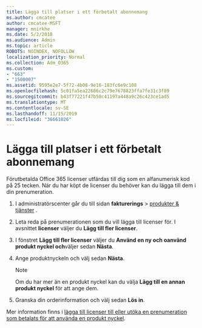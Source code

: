 ```yaml
---
title: Lägga till platser i ett förbetalt abonnemang
ms.author: cmcatee
author: cmcatee-MSFT
manager: mnirkhe
ms.date: 5/2/2018
ms.audience: Admin
ms.topic: article
ROBOTS: NOINDEX, NOFOLLOW
localization_priority: Normal
ms.collection: Adm_O365
ms.custom:
- "663"
- "1500007"
ms.assetid: 9595e2e7-5f72-4b08-9e16-183fc6e9c108
ms.openlocfilehash: 5c01fa5ea22686c2c79e7678823ffa7fe31c3f89
ms.sourcegitcommit: b43f77221f47b50c41197a448a9c26c423ce1ad5
ms.translationtype: MT
ms.contentlocale: sv-SE
ms.lasthandoff: 11/15/2019
ms.locfileid: "36661026"
---
```

# <a name="add-seats-to-a-prepaid-subscription"></a>Lägga till platser i ett förbetalt abonnemang

Förutbetalda Office 365 licenser utfärdas till dig som en alfanumerisk kod på 25 tecken. När du har köpt de licenser du behöver kan du lägga till dem i din prenumeration. 

1. I administratörscenter går du till sidan **fakturerings** > [produkter & tjänster](https://go.microsoft.com/fwlink/p/?linkid=842054) .

2. Leta reda på prenumerationen som du vill lägga till licenser för. I avsnittet **licenser** väljer du **Lägg till fler licenser**.

3. I fönstret **Lägg till fler licenser** väljer du **Använd en ny och oanvänd produkt nyckel och**väljer sedan **Nästa**.

4. Ange produktnyckeln och välj sedan **Nästa**.

    > [!NOTE]
    > Om du har mer än en produkt nyckel kan du välja **Lägg till en annan produkt nyckel** för att ange dem.

5. Granska din orderinformation och välj sedan **Lös in**.

Mer information finns i [lägga till licenser till eller utöka en prenumeration som betalats för att använda en produkt nyckel](https://docs.microsoft.com/office365/admin/misc/add-licenses-using-product-key).